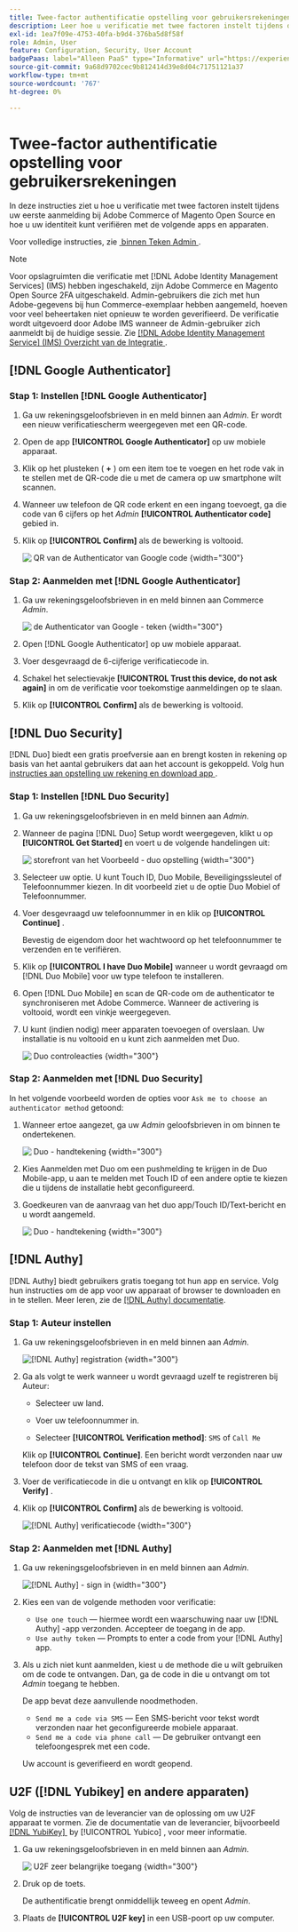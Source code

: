 ```yaml
---
title: Twee-factor authentificatie opstelling voor gebruikersrekeningen
description: Leer hoe u verificatie met twee factoren instelt tijdens de eerste aanmelding bij Admin en uw identiteit verifieert met behulp van een ondersteunde apparaat-app.
exl-id: 1ea7f09e-4753-40fa-b9d4-376ba5d8f58f
role: Admin, User
feature: Configuration, Security, User Account
badgePaas: label="Alleen PaaS" type="Informative" url="https://experienceleague.adobe.com/nl/docs/commerce/user-guides/product-solutions" tooltip="Is alleen van toepassing op Adobe Commerce op Cloud-projecten (door Adobe beheerde PaaS-infrastructuur) en op projecten in het veld."
source-git-commit: 9a68d9702cec9b812414d39e8d04c71751121a37
workflow-type: tm+mt
source-wordcount: '767'
ht-degree: 0%

---
```


# Twee-factor authentificatie opstelling voor gebruikersrekeningen

In deze instructies ziet u hoe u verificatie met twee factoren instelt tijdens uw eerste aanmelding bij Adobe Commerce of Magento Open Source en hoe u uw identiteit kunt verifiëren met de volgende apps en apparaten.

Voor volledige instructies, zie [&#x200B; binnen Teken Admin &#x200B;](../getting-started/admin-signin.md).

>[!NOTE]
>
>Voor opslagruimten die verificatie met [!DNL Adobe Identity Management Services] (IMS) hebben ingeschakeld, zijn Adobe Commerce en Magento Open Source 2FA uitgeschakeld. Admin-gebruikers die zich met hun Adobe-gegevens bij hun Commerce-exemplaar hebben aangemeld, hoeven voor veel beheertaken niet opnieuw te worden geverifieerd. De verificatie wordt uitgevoerd door Adobe IMS wanneer de Admin-gebruiker zich aanmeldt bij de huidige sessie. Zie [[!DNL Adobe Identity Management Service]  (IMS) Overzicht van de Integratie &#x200B;](../getting-started/adobe-ims-integration-overview.md).

## [!DNL Google Authenticator]

### Stap 1: Instellen [!DNL Google Authenticator]

1. Ga uw rekeningsgeloofsbrieven in en meld binnen aan _Admin_. Er wordt een nieuw verificatiescherm weergegeven met een QR-code.

1. Open de app **[!UICONTROL Google Authenticator]** op uw mobiele apparaat.

1. Klik op het plusteken ( **+** ) om een item toe te voegen en het rode vak in te stellen met de QR-code die u met de camera op uw smartphone wilt scannen.

1. Wanneer uw telefoon de QR code erkent en een ingang toevoegt, ga die code van 6 cijfers op het _Admin_ **[!UICONTROL Authenticator code]** gebied in.

1. Klik op **[!UICONTROL Confirm]** als de bewerking is voltooid.

   ![&#x200B; QR van de Authenticator van Google code &#x200B;](./assets/storefront-2fa-google-qrcode.png){width="300"}

### Stap 2: Aanmelden met [!DNL Google Authenticator]

1. Ga uw rekeningsgeloofsbrieven in en meld binnen aan Commerce _Admin_.

   ![&#x200B; de Authenticator van Google - teken &#x200B;](./assets/storefront-2fa-google-code.png){width="300"}

1. Open [!DNL Google Authenticator] op uw mobiele apparaat.

1. Voer desgevraagd de 6-cijferige verificatiecode in.

1. Schakel het selectievakje **[!UICONTROL Trust this device, do not ask again]** in om de verificatie voor toekomstige aanmeldingen op te slaan.

1. Klik op **[!UICONTROL Confirm]** als de bewerking is voltooid.

## [!DNL Duo Security]

[!DNL Duo] biedt een gratis proefversie aan en brengt kosten in rekening op basis van het aantal gebruikers dat aan het account is gekoppeld. Volg hun [&#x200B; instructies aan opstelling uw rekening en download app &#x200B;](https://duo.com/product/multi-factor-authentication-mfa/duo-mobile-app).

### Stap 1: Instellen [!DNL Duo Security]

1. Ga uw rekeningsgeloofsbrieven in en meld binnen aan _Admin_.

1. Wanneer de pagina [!DNL Duo] Setup wordt weergegeven, klikt u op **[!UICONTROL Get Started]** en voert u de volgende handelingen uit:

   ![&#x200B; storefront van het Voorbeeld - duo opstelling &#x200B;](./assets/storefront-2fa-duo-setup-options.png){width="300"}

1. Selecteer uw optie. U kunt Touch ID, Duo Mobile, Beveiligingssleutel of Telefoonnummer kiezen. In dit voorbeeld ziet u de optie Duo Mobiel of Telefoonnummer.

1. Voer desgevraagd uw telefoonnummer in en klik op **[!UICONTROL Continue]** .

   Bevestig de eigendom door het wachtwoord op het telefoonnummer te verzenden en te verifiëren.

1. Klik op **[!UICONTROL I have Duo Mobile]** wanneer u wordt gevraagd om [!DNL Duo Mobile] voor uw type telefoon te installeren.

1. Open [!DNL Duo Mobile] en scan de QR-code om de authenticator te synchroniseren met Adobe Commerce. Wanneer de activering is voltooid, wordt een vinkje weergegeven.

1. U kunt (indien nodig) meer apparaten toevoegen of overslaan. Uw installatie is nu voltooid en u kunt zich aanmelden met Duo.

   ![&#x200B; Duo controleacties &#x200B;](./assets/storefront-2fa-duo-setup-complete.png){width="300"}

### Stap 2: Aanmelden met [!DNL Duo Security]

In het volgende voorbeeld worden de opties voor `Ask me to choose an authenticator method` getoond:

1. Wanneer ertoe aangezet, ga uw _Admin_ geloofsbrieven in om binnen te ondertekenen.

   ![&#x200B; Duo - handtekening &#x200B;](./assets/storefront-2fa-duo-auth.png){width="300"}

1. Kies Aanmelden met Duo om een pushmelding te krijgen in de Duo Mobile-app, u aan te melden met Touch ID of een andere optie te kiezen die u tijdens de installatie hebt geconfigureerd.

1. Goedkeuren van de aanvraag van het duo app/Touch ID/Text-bericht en u wordt aangemeld.

   ![&#x200B; Duo - handtekening &#x200B;](./assets/storefront-2fa-duo-success.png){width="300"}

## [!DNL Authy]

[!DNL Authy] biedt gebruikers gratis toegang tot hun app en service. Volg hun instructies om de app voor uw apparaat of browser te downloaden en in te stellen. Meer leren, zie de [[!DNL Authy]  documentatie &#x200B;](https://authy.com/features/setup/).

### Stap 1: Auteur instellen

1. Ga uw rekeningsgeloofsbrieven in en meld binnen aan _Admin_.

   ![[!DNL Authy] registration &#x200B;](./assets/storefront-2fa-authy-auth.png){width="300"}

1. Ga als volgt te werk wanneer u wordt gevraagd uzelf te registreren bij Auteur:

   - Selecteer uw land.

   - Voer uw telefoonnummer in.

   - Selecteer **[!UICONTROL Verification method]**: `SMS` of `Call Me`

   Klik op **[!UICONTROL Continue]**. Een bericht wordt verzonden naar uw telefoon door de tekst van SMS of een vraag.

1. Voer de verificatiecode in die u ontvangt en klik op **[!UICONTROL Verify]** .

1. Klik op **[!UICONTROL Confirm]** als de bewerking is voltooid.

   ![[!DNL Authy] verificatiecode &#x200B;](./assets/storefront-2fa-authy-verify.png){width="300"}

### Stap 2: Aanmelden met [!DNL Authy]

1. Ga uw rekeningsgeloofsbrieven in en meld binnen aan _Admin_.

   ![[!DNL Authy] - sign in &#x200B;](./assets/storefront-2fa-authy-access.png){width="300"}

1. Kies een van de volgende methoden voor verificatie:

   - `Use one touch` — hiermee wordt een waarschuwing naar uw [!DNL Authy] -app verzonden. Accepteer de toegang in de app.
   - `Use authy token` — Prompts to enter a code from your [!DNL Authy] app.

1. Als u zich niet kunt aanmelden, kiest u de methode die u wilt gebruiken om de code te ontvangen. Dan, ga de code in die u ontvangt om tot _Admin_ toegang te hebben.

   De app bevat deze aanvullende noodmethoden.

   - `Send me a code via SMS` — Een SMS-bericht voor tekst wordt verzonden naar het geconfigureerde mobiele apparaat.
   - `Send me a code via phone call` — De gebruiker ontvangt een telefoongesprek met een code.

   Uw account is geverifieerd en wordt geopend.

## U2F ([!DNL Yubikey] en andere apparaten)

Volg de instructies van de leverancier van de oplossing om uw U2F apparaat te vormen. Zie de documentatie van de leverancier, bijvoorbeeld [[!DNL YubiKey] &#x200B;](https://support.yubico.com/hc/en-us/articles/360013790339-Getting-Started-with-Your-YubiKey) by [!UICONTROL Yubico] , voor meer informatie.

1. Ga uw rekeningsgeloofsbrieven in en meld binnen aan _Admin_.

   ![&#x200B; U2F zeer belangrijke toegang &#x200B;](./assets/storefront-2fa-u2f.png){width="300"}

1. Druk op de toets.

   De authentificatie brengt onmiddellijk teweeg en opent _Admin_.

1. Plaats de **[!UICONTROL U2F key]** in een USB-poort op uw computer.
